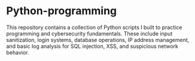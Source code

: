 # Python-programming
This repository contains a collection of Python scripts I built to practice programming and cybersecurity fundamentals. These include input sanitization, login systems, database operations, IP address management, and basic log analysis for SQL injection, XSS, and suspicious network behavior.
